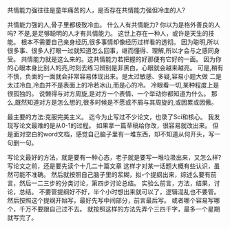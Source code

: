 共情能力强往往是童年痛苦的人，是否存在共情能力强但冷血的人?

共情能力强的人,骨子里都极致冷血。
什么人有共情能力?
你以为是格外善良的人吗?
不是,是足够聪明的人才有共情能力。
这世上存在一种人，或许是天生的技能。
根本不需要自己亲身经历,很多事情却像经历过样看的透彻。
因为聪明,所以很多事、很多人打眼一过就知道怎么回事，继而懂得、理解,所以才会与之感同身受。
共情能力就是这么来的。这共情能力若把握的好那便有它好的一面。
因为你的心眼本身比别人的亮,时刻去练习辨别是非黑白，心眼就会越来越亮。
可是,稍有不慎，负面的一面就会非常容易体现出来。是太过敏感、多疑,容易小题大做
二是太过冷血,冷血并不是表面上的冷若冰山,而是心的冷。
冷眼看一切,某种程度上是很孤独的。
说懒得与对方周旋,是对方一个表情、一个举动你都知道为什么。
那么,既然知道对方是怎么想的,很多时候是不愿或不屑与其周旋的,或因累或因傲。


最主要的方法:克服完美主义。
迄今为止写过不少论文，也录了Sci和核心。
我发现写论文最难的是从0-1的过程。
如果拿一篇草稿给你改，很容易就改出来。
但是面对空白的word文档，感觉自己脑子里有一堆东西，却不知道从何开头，写一句删一句。

写论文最好的方法，就是要有一种心态，老子就是要写一堆垃圾出来，又怎么样?
写论文之前，还是要先读个十几二十篇文章
这样才对某一话题大概有些认识，虽然可能不准确。
然后就按照自己脑子里的浆糊，拟-个提纲出来，综述么要有前言，然后一二三步的分类讨论，第四步讨论总结。
实验么前言，方法，结果，讨论，总结。
不要管提纲好不好，半个小时想出来就可以了，逻辑混乱也不要管。
然后按照这个提纲开始写，最好先写中间部分，前言最后写。
或者哪个容易写哪个，千万不要跟自己过不去。
就按照这样的方法先弄个三四千字，最多一个星期就写完了。